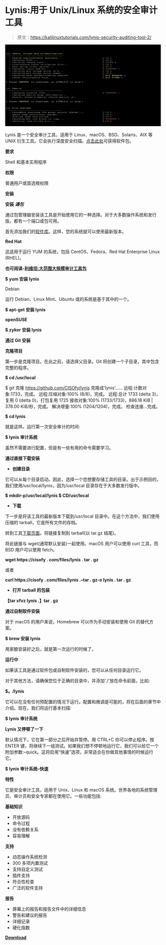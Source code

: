 # Lynis:用于 Unix/Linux 系统的安全审计工具

> 原文：<https://kalilinuxtutorials.com/lynis-security-auditing-tool-2/>

[![Lynis : Security Auditing Tool for Unix/Linux Systems](img/f846a5881b6cd7250d5b093d6790d0cd.png "Lynis : Security Auditing Tool for Unix/Linux Systems")](https://1.bp.blogspot.com/-abayDi5pwfk/XRZDnPOWnBI/AAAAAAAABJM/Azz4XgxqwDAOdrCZc9kAVb6aSSl58eTVACLcBGAs/s1600/lynis-screenshot%25281%2529.png)

Lynis 是一个安全审计工具，适用于 Linux、macOS、BSD、Solaris、AIX 等 UNIX 衍生工具。它会执行深度安全扫描。[点击此处](https://packages.cisofy.com)可获得软件包。

**要求**

Shell 和基本实用程序

**权限**

普通用户或首选根权限

**安装**

**安装** ***通包***

通过包管理器安装该工具是开始使用它的一种选择。对于大多数操作系统和发行版，都有一个端口或包可用。

首先添加我们的[软件库](https://packages.cisofy.com/)。这样，您的系统就可以使用最新版本。

**Red Hat**

这适用于运行 YUM 的系统，包括 CentOS、Fedora、Red Hat Enterprise Linux (RHEL)。

**也可阅读-[利维坦:大范围大规模审计工具包](https://kalilinuxtutorials.com/leviathan/)**

**$ yum 安装 lynis**

Debian

运行 Debian、Linux Mint、Ubuntu 或的系统是基于其中的一个。

**$ apt-get 安装 lynis**

**openSUSE**

**$ zyker 安装 lynis**

**通过 Git 安装**

**克隆项目**

第一步是克隆项目。在此之前，请选择父目录。Git 将创建一个子目录，其中包含完整的程序。

**$ cd /usr/local**

$ git 克隆 https://github.com/CISOfy/lynis
克隆成‘lynis’……
远程:计数对象:1733，完成。
远程:压缩对象:100% (8/8)，完成。
远程:总计 1733 (delta 3)，复用 0 (delta 0)，打包复用 1725
接收对象:100% (1733/1733)，886.18 KiB | 378.00 KiB/秒，完成。
解决增量:100% (1204/1204)，完成。
检查连接…完成。

**$ cd lynis**

就是这样。运行第一次安全审计的时间:

**$ lynis 审计系统**

虽然不需要进行配置，但是有一些有用的命令需要学习。

**通过直接下载安装**

*   **创建目录**

它可以从每个目录启动。因此，选择一个您想要存储工具的目录。出于示例目的，我们使用/usr/local/lynis，因为/usr/local 目录存在于大多数发行版中。

**$ mkdir-p/usr/local/lynis
$ CD/usr/local**

*   **下载**

下一步是将该工具的最新版本下载到/usr/local 目录中。在这个方法中，我们使用压缩的 tarball，它是所有文件的存档。

转到工具[下载页面](https://cisofy.com/downloads/lynis/)。将链接复制到 tarball(以 tar.gz 结尾)。

将此链接与 wget(通常默认安装)一起使用。macOS 用户可以使用 curl 工具，而 BSD 用户可以使用 fetch。

**wget https://cisofy . com/files/lynis . tar . gz**

或者

**curl https://cisofy . com/files/lynis .–tar . gz-o lynis . tar . gz**

*   **打开 tarball 的包装**

**【tar xfvz lynis .】tar . gz**

**通过自制软件安装**

对于 macOS 的用户来说，Homebrew 可以作为手动安装和使用 Git 的替代方案。

**$ brew 安装 lynis**

用家酿安装好之后，就是第一次运行的时候了。

**运行中**

如果该工具是通过软件包或自制软件安装的，您可以从任何目录运行它。

对于其他方法，请确保您位于正确的目录中，并添加'./'放在命令前面，比如:

**$。/lynis**

它可以在没有任何预配置的情况下运行。配置和微调是可能的，将在后面的章节中介绍。现在，我们将运行基本扫描:

**$ lynis 审计系统**

**Lynis 又停顿了一下**

默认情况下，它在第一部分之后开始并暂停。用 CTRL+C 你可以停止程序。按 ENTER 键，将继续下一组测试。如果我们想不停顿地运行它，我们可以给它一个附加参数:–quick。这将启用“快速”选项，非常适合在你做其他事情的时候运行它。

**$ lynis 审计系统–快速**

**特性**

它是安全审计工具，适用于 Unix、Linux 和 macOS 系统。世界各地的系统管理员、审计员和安全专家都在使用它。一些功能包括:

**基础知识**

*   开放源码
*   命令过程
*   没有依赖关系
*   容易理解

**支持**

*   动态操作系统检测
*   300 多项内置测试
*   支持自定义测试
*   插件支持
*   符合性检查
*   广泛的软件支持

**报告**

*   屏幕上的报告和报告文件中的详细信息
*   警告和建议的报告
*   详细记录
*   硬化指数

[**Download**](https://cisofy.com/downloads/lynis/)